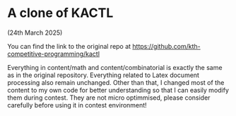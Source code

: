 # A clone of KACTL

(24th March 2025)

You can find the link to the original repo at https://github.com/kth-competitive-programming/kactl

Everything in content/math and content/combinatorial is exactly the same as in the original repository. Everything related to Latex document processing also remain unchanged. Other than that, I changed most of the content to my own code for better understanding so that I can easily modify them during contest. They are not micro optimmised, please consider carefully before using it in contest environment!
